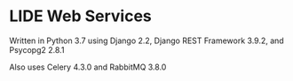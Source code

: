 # LIDE Web Services
Written in Python 3.7 using Django 2.2, Django REST Framework 3.9.2, and Psycopg2 2.8.1

Also uses Celery 4.3.0 and RabbitMQ 3.8.0
